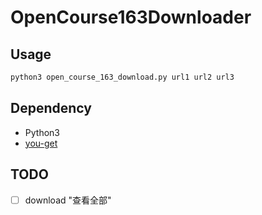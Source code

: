 OpenCourse163Downloader
=======================

Usage
-----

```python
python3 open_course_163_download.py url1 url2 url3
```

Dependency
----------

- Python3
- [you-get](https://github.com/soimort/you-get)

TODO
----

- [ ] download "查看全部"